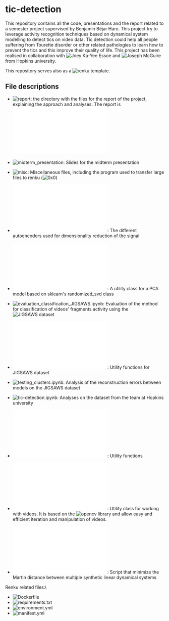 # tic-detection
This repository contains all the code, presentations and the report related to a semester project supervised by Benjamin Béjar Haro. This project try to leverage activity recognition techniques based on dynamical system modelling to detect tics on video data. Tic detection could help all people suffering from Tourette disorder or other related pathologies to learn how to prevent the tics and this improve their quality of life. This project has been realised in collaboration with ![Joey Ka-Yee Essoe](https://jhucoach.org/about/essoe/) and ![Joseph McGuire](https://jhucoach.org/about/jfmcguire/) from Hopkins university.

This repository serves also as a ![renku](https://datascience.ch/renku/) template.

## File descriptions
- ![report](./report): the directory with the files for the report of the project, explaining the approach and analyses. The report is ![this file](./report/compile/Dynamical_system_modelling_for_tic_activity_recognition_in_Tourette_disorder.pdf)
- ![midterm_presentation](./midterm_presentation): Slides for the midterm presentation
- ![misc](./misc): Miscellaneous files, including the program used to transfer large files to renku (![0x0](./misc/0x0))

- ![autoencoders.py](./autoencoders.py): The different autoencoders used for dimensionality reduction of the signal
- ![custom_pca.py](./custom_pca.py): A utility class for a PCA model based on sklearn's randomized_svd class
- ![evaluation_classification_JIGSAWS.ipynb](./evaluation_classification_JIGSAWS.ipynb): Evaluation of the method for classification of videos' fragments activity using the ![JIGSAWS dataset](https://cirl.lcsr.jhu.edu/research/hmm/datasets/jigsaws_release/)
- ![jigsaws_utils.py](./jigsaws_utils.py): Utility functions for JIGSAWS dataset
- ![testing_clusters.ipynb](./testing_clusters.ipynb): Analysis of the reconstruction errors between models on the JIGSAWS dataset
- ![tic-detection.ipynb](tic-detection.ipynb): Analyses on the dataset from the team at Hopkins university
- ![utils.py](./utils.py): Utility functions
- ![video_loader.py](./video_loader.py): Utility class for working with videos. It is based on the ![opencv library](https://opencv.org/) and allow easy and efficient iteration and manipulation of videos.

- ![synthetic_avglds.py](./synthetic_avglds.py): Script that minimize the Martin distance between multiple synthetic linear dynamical systems

Renku related files:\
- ![Dockerfile](./Dockerfile)
- ![requirements.txt](./requirements)
- ![environment.yml](./environment)
- ![manifest.yml](./manifest)

